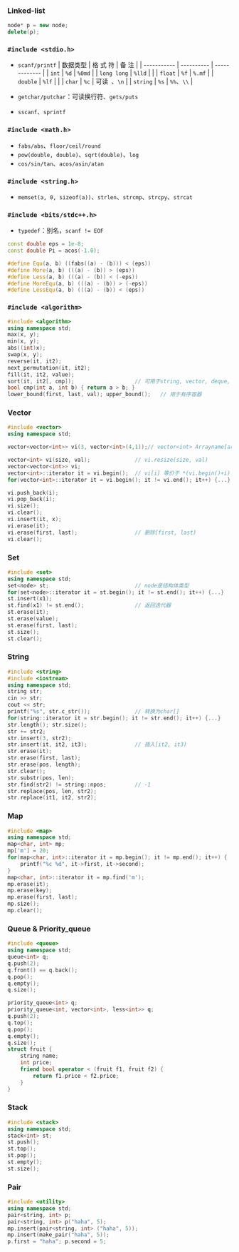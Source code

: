 ### Linked-list

```c++
node* p = new node;
delete(p);
```

### `#include <stdio.h>`

- `scanf/printf`
| 数据类型    | 格  式  符 | 备        注  |
| ----------- | ---------- | ------------- |
| `int`       | `%d`       | `%0md`        |
| `long long` | `%lld`     |               |
| `float`     | `%f`       | `%.mf`        |
| `double`    | `%lf`      |               |
| `char`      | `%c`       | 可读` `、`\n` |
| `string`    | `%s`       | `%%`、`\\`    |

- `getchar/putchar`：可读换行符、`gets/puts`
- `sscanf`、`sprintf`
### `#include <math.h>`
- `fabs/abs`、`floor/ceil/round`
- `pow(double, double)`、`sqrt(double)`、`log`
- `cos/sin/tan`、`acos/asin/atan`
### `#include <string.h>`
- `memset(a, 0, sizeof(a))`、`strlen`、`strcmp`、`strcpy`、`strcat`

### `#include <bits/stdc++.h>`
- `typedef`：别名，`scanf != EOF`

```c++
const double eps = 1e-8;
const double Pi = acos(-1.0);

#define Equ(a, b) ((fabs((a) - (b))) < (eps))
#define More(a, b) (((a) - (b)) > (eps))
#define Less(a, b) (((a) - (b)) < (-eps))
#define MoreEqu(a, b) (((a) - (b)) > (-eps))
#define LessEqu(a, b) (((a) - (b)) < (eps))
```

### `#include <algorithm>`

```c++
#include <algorithm>
using namespace std;
max(x, y);
min(x, y);
abs((int)x);
swap(x, y);
reverse(it, it2);
next_permutation(it, it2);
fill(it, it2, value);
sort(it, it2[, cmp]);					// 可用于string, vector, deque, array
bool cmp(int a, int b) { return a > b; }
lower_bound(first, last, val); upper_bound();	// 用于有序容器
```

### Vector

```c++
#include <vector>
using namespace std;

vector<vector<int>> vi(3, vector<int>(4,1));// vector<int> Arrayname[arraysize];

vector<int> vi(size, val);				// vi.resize(size, val)
vector<vector<int>> vi;	
vector<int>::iterator it = vi.begin();	// vi[i] 等价于 *(vi.begin()+i)
for(vector<int>::iterator it = vi.begin(); it != vi.end(); it++) {...}

vi.push_back(i);
vi.pop_back(i);
vi.size();
vi.clear();
vi.insert(it, x);
vi.erase(it);
vi.erase(first, last);					// 删除[first, last)
vi.clear();
```

### Set

```c++
#include <set>
using namespace std;
set<node> st;							// node是结构体类型
for(set<node>::iterator it = st.begin(); it != st.end(); it++) {...}
st.insert(x1);
st.find(x1) != st.end();				// 返回迭代器
st.erase(it);
st.erase(value);
st.erase(first, last);
st.size();
st.clear();
```

### String

```c++
#include <string>
#include <iostream>
using namespace std;
string str;
cin >> str;
cout << str;
printf("%s", str.c_str());				// 转换为char[]
for(string::iterator it = str.begin(); it != str.end(); it++) {...}
str.length(); str.size();
str += str2;
str.insert(3, str2);
str.insert(it, it2, it3);				// 插入[it2, it3)
str.erase(it);
str.erase(first, last);
str.erase(pos, length);
str.clear();
str.substr(pos, len);
str.find(str2) != string::npos;			// -1
str.replace(pos, len, str2);
str.replace(it1, it2, str2);
```

### Map

```c++
#include <map>
using namespace std;
map<char, int> mp;
mp['m'] = 20;
for(map<char, int>::iterator it = mp.begin(); it != mp.end(); it++) {
	printf("%c %d", it->first, it->second);
}
map<char, int>::iterator it = mp.find('m');
mp.erase(it);
mp.erase(key);
mp.erase(first, last);
mp.size();
mp.clear();
```

### Queue & Priority_queue

```c++
#include <queue>
using namespace std;
queue<int> q;
q.push(2);
q.front() == q.back();
q.pop();
q.empty();
q.size();

priority_queue<int> q;
priority_queue<int, vector<int>, less<int>> q;
q.push(2);
q.top();
q.pop();
q.empty();
q.size();
struct fruit {
    string name;
    int price;
    friend bool operator < (fruit f1, fruit f2) {
        return f1.price < f2.price;
    }
}
```

### Stack

```c++
#include <stack>
using namespace std;
stack<int> st;
st.push();
st.top();
st.pop();
st.empty();
st.size();
```

### Pair

```c++
#include <utility>
using namespace std;
pair<string, int> p;
pair<string, int> p("haha", 5);
mp.insert(pair<string, int> ("haha", 5));
mp.insert(make_pair("haha", 5));
p.first = "haha"; p.second = 5;
```